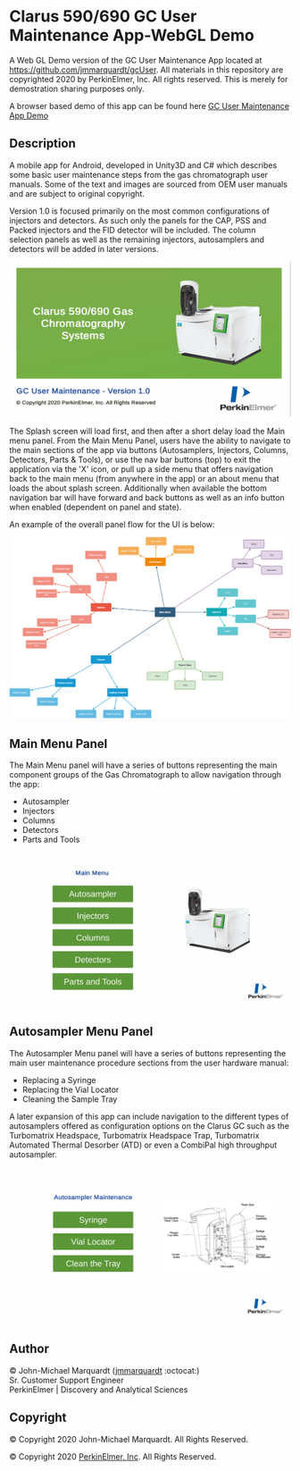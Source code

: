 # Clarus 590/690 GC User Maintenance App-WebGL Demo

A Web GL Demo version of the GC User Maintenance App located at https://github.com/jmmarquardt/gcUser. All materials in this repository are copyrighted 2020 by PerkinElmer, Inc. All rights reserved. This is merely for demostration sharing purposes only.

A browser based demo of this app can be found here [GC User Maintenance App Demo](https://jmmarquardt.github.io/gcUserMaintAppWebGLDemo/index.html "GC User App Demo")

## Description

A mobile app for Android, developed in Unity3D and C# which describes some basic user maintenance steps from the gas chromatograph user manuals. Some of the text and images are sourced from OEM user manuals and are subject to original copyright.

Version 1.0 is focused primarily on the most common configurations of injectors and detectors. As such only the panels for the CAP, PSS and Packed injectors and the FID detector will be included. The column selection panels as well as the remaining injectors, autosamplers and detectors will be added in later versions.

![Splash Screen of the Mobile App][splash]

The Splash screen will load first, and then after a short delay load the Main menu panel. From the Main Menu Panel, users have the ability to navigate to the main sections of the app via buttons (Autosamplers, Injectors, Columns, Detectors, Parts & Tools), or use the nav bar buttons (top) to exit the application via the 'X' icon, or pull up a side menu that offers navigation back to the main menu (from anywhere in the app) or an about menu that loads the about splash screen. Additionally when available the bottom navigation bar will have forward and back buttons as well as an info button when enabled (dependent on panel and state).

An example of the overall panel flow for the UI is below:

![An example UI flow diagram for the app][UIFlow]

## Main Menu Panel

The Main Menu panel will have a series of buttons representing the main component groups of the Gas Chromatograph to allow navigation through the app:

* Autosampler
* Injectors
* Columns
* Detectors
* Parts and Tools

![An example Main menu UI panel for the app][main]

## Autosampler Menu Panel

The Autosampler Menu panel will have a series of buttons representing the main user maintenance procedure sections from the user hardware manual:

* Replacing a Syringe
* Replacing the Vial Locator
* Cleaning the Sample Tray

A later expansion of this app can include navigation to the different types of autosamplers offered as configuration options on the Clarus GC such as the Turbomatrix Headspace, Turbomatrix Headspace Trap, Turbomatrix Automated Thermal Desorber (ATD) or even a CombiPal high throughput autosampler.

![An example Autosampler Maintenance menu UI panel for the app][alsMain]

## Author

:copyright: John-Michael Marquardt ([jmmarquardt](https://github.com/jmmarquardt "Github Profile") :octocat:)\
Sr. Customer Support Engineer\
PerkinElmer | Discovery and Analytical Sciences

[UIFlow]:./doc/imgs/UIFlowDiagram.png "UI Workflow of the Mobile Application"
[splash]:./doc/imgs/SplashScreen.png "Splash Screen of the Mobile Application"
[main]:./doc/imgs/Main_Menu_Panel.png "Main menu of the Mobile Application"
[alsMain]:./doc/imgs/Autosampler_Menu_Panel.png "Main menu of the Mobile Application"

## Copyright

:copyright: Copyright 2020 John-Michael Marquardt. All Rights Reserved.

:copyright: Copyright 2020 [PerkinElmer, Inc](https://perkinelmer.com "PerkinElmer Inc"). All Rights Reserved.